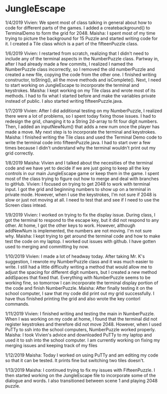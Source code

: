 # JungleEscape

1/4/2019
Vivien: We spent most of class talking in general about how to code for different parts of the games. I added a createbackground() to TerminalDemo to form the grid for 2048.
Maisha: I spent most of my time trying to picture the background for 15 Puzzle and started writing code for it. I created a Tile class which is a part of the fifteenPuzzle class. 

1/6/2019
Vivien: I restarted from scratch, realizing that I didn't need to include any of the terminal aspects in the NumberPuzzle class. Partway in, after I had already made a few commits, I realized I named the NumberPuzzle class incorrectly, so I removed the old numberPuzzle and created a new file, copying the code from the other one. I finished writing constructor, toString(), all the move methods and isComplete(). Next, I need to start working on JungleEscape to incorporate the terminal and keystrokes. 
Maisha: I kept working on my Tile class and wrote most of its methods. I had to fix what I started before and make the variables private instead of public. I also started writing fifteenPuzzle.java. 

1/7/2019
Vivien: After I did additional testing on my NumberPuzzle, I realized there were a lot of problems, so I spent today fixing those issues. I had to redesign the grid, changing it to a String 2d-array to fit four digit numbers. Then, I added an inputNewNum() that adds a new num once the player has made a move. My next step is to incorporate the terminal and keystrokes. 
Maisha: I finished writing the Tile class and used the Terminal Demo code to write the terminal code into fifteenPuzzle.java. I had to start over a few times because I didn't understand why the terminal wouldn't print out my grid correctly. 

1/8/2019
Maisha: Vivien and I talked about the necesities of the terminal code and we have yet to decide if we are just going to keep all the key controls in our main JungleEscape game or keep them in the game. I spent most of the class trying to figure out how to merge and deal with branches to gitHub. 
Vivien: I focused on trying to get 2048 to work with terminal input. I got the grid and beginning numbers to show up on a terminal in private mode. However, when I use the keystrokes, I'm not sure if 2048 is slow or just not moving at all. I need to test that and see if I need to use the Screen class intead. 

1/9/2019
Vivien: I worked on trying to fix the display issue. During class, I got the terminal to respond to the escape key, but it did not respond to any other. At home, I got the other keys to work. However, although addNewNum is implemented, the numbers are not moving. I'm not sure why. 
Maisha: I kept trying to get around the terminal code and how to make test the code on my laptop. I worked out issues with github. I have gotten used to merging and committing by now. 

1/10/2019
Vivien: I made a lot of headway today. After taking Mr. K's suggestion, I rewrote my NumberPuzzle class and it was much easier to write. I still had a little difficulty writing a method that would allow me to adjust the spacing for different digit numbers, but I created a new method addSpaces that fixed that. Everything with NumberPuzzle seems to be working fine, so tomorrow I can incorporate the terminal display portion of the code and finish NumberPuzzle. 
Maisha: After finally testing it on the school computer, I saw that my code did print out my grid successfully. I have thus finished printing the grid and also wrote the key contorl commands. 

1/11/2019
Vivien: I finished writing and testing the main in NumberPuzzle. When I was working on my code at home, I found that the terminal did not register keystrokes and therefore did not move 2048. However, when I used PuTTy to ssh into the school computers, NumberPuzzle worked properly.
Maisha: I took Vivien's advice and downloaded PuTTy to my laptop and used it to ssh into the school computer. I am currently working on fixing my merging issues and keeping track of my files

1/12/2019
Maisha: Today I worked on using PuTTy and am editing my code so that it can be tested. It prints fine but switching two tiles doesn't. 

1/13/2019
Maisha: I continued trying to fix my issues with FifteenPuzzle. I then started working on the JungleEscape file to incorporate some of the dialogue and words. I also transitioned between scene 1 and playing 2048 puzzle. 
